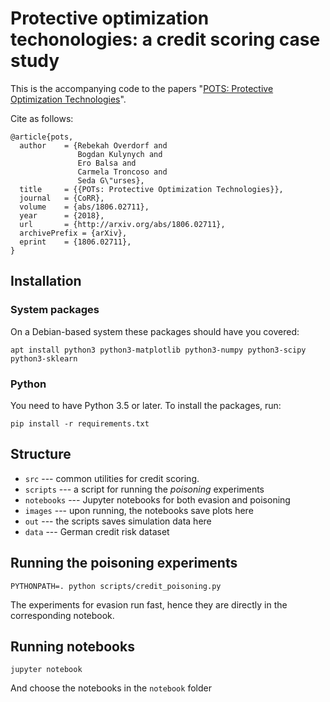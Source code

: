# Protective optimization techonologies: a credit scoring case study

This is the accompanying code to the papers "[POTS: Protective Optimization Technologies](https://arxiv.org/abs/1806.02711)".

Cite as follows:
```
@article{pots,
  author    = {Rebekah Overdorf and
               Bogdan Kulynych and
               Ero Balsa and
               Carmela Troncoso and
               Seda G\"urses},
  title     = {{POTs: Protective Optimization Technologies}},
  journal   = {CoRR},
  volume    = {abs/1806.02711},
  year      = {2018},
  url       = {http://arxiv.org/abs/1806.02711},
  archivePrefix = {arXiv},
  eprint    = {1806.02711},
}
```


## Installation

### System packages
On a Debian-based system these packages should have you covered:
```
apt install python3 python3-matplotlib python3-numpy python3-scipy python3-sklearn
```

### Python
You need to have Python 3.5 or later. To install the packages, run:
```
pip install -r requirements.txt
```

## Structure

* `src` --- common utilities for credit scoring.
* `scripts` --- a script for running the _poisoning_ experiments
* `notebooks` --- Jupyter notebooks for both evasion and poisoning
* `images` --- upon running, the notebooks save plots here
* `out` --- the scripts saves simulation data here
* `data` --- German credit risk dataset

## Running the poisoning experiments

```
PYTHONPATH=. python scripts/credit_poisoning.py
```

The experiments for evasion run fast, hence they are directly in the corresponding notebook.

## Running notebooks

```
jupyter notebook
```
And choose the notebooks in the `notebook` folder
